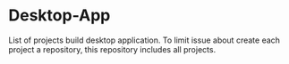 # Desktop-App
List of projects build desktop application. To limit issue about create each project a repository, this repository includes all projects.
